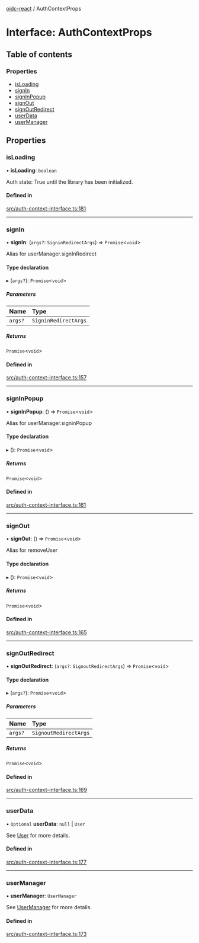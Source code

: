 [oidc-react](../README.md) / AuthContextProps

# Interface: AuthContextProps

## Table of contents

### Properties

- [isLoading](AuthContextProps.md#isloading)
- [signIn](AuthContextProps.md#signin)
- [signInPopup](AuthContextProps.md#signinpopup)
- [signOut](AuthContextProps.md#signout)
- [signOutRedirect](AuthContextProps.md#signoutredirect)
- [userData](AuthContextProps.md#userdata)
- [userManager](AuthContextProps.md#usermanager)

## Properties

### isLoading

• **isLoading**: `boolean`

Auth state: True until the library has been initialized.

#### Defined in

[src/auth-context-interface.ts:181](https://github.com/bjerkio/oidc-react/blob/main/src/auth-context-interface.ts#L181)

___

### signIn

• **signIn**: (`args?`: `SigninRedirectArgs`) => `Promise`\<`void`\>

Alias for userManager.signInRedirect

#### Type declaration

▸ (`args?`): `Promise`\<`void`\>

##### Parameters

| Name | Type |
| :------ | :------ |
| `args?` | `SigninRedirectArgs` |

##### Returns

`Promise`\<`void`\>

#### Defined in

[src/auth-context-interface.ts:157](https://github.com/bjerkio/oidc-react/blob/main/src/auth-context-interface.ts#L157)

___

### signInPopup

• **signInPopup**: () => `Promise`\<`void`\>

Alias for userManager.signinPopup

#### Type declaration

▸ (): `Promise`\<`void`\>

##### Returns

`Promise`\<`void`\>

#### Defined in

[src/auth-context-interface.ts:161](https://github.com/bjerkio/oidc-react/blob/main/src/auth-context-interface.ts#L161)

___

### signOut

• **signOut**: () => `Promise`\<`void`\>

Alias for removeUser

#### Type declaration

▸ (): `Promise`\<`void`\>

##### Returns

`Promise`\<`void`\>

#### Defined in

[src/auth-context-interface.ts:165](https://github.com/bjerkio/oidc-react/blob/main/src/auth-context-interface.ts#L165)

___

### signOutRedirect

• **signOutRedirect**: (`args?`: `SignoutRedirectArgs`) => `Promise`\<`void`\>

#### Type declaration

▸ (`args?`): `Promise`\<`void`\>

##### Parameters

| Name | Type |
| :------ | :------ |
| `args?` | `SignoutRedirectArgs` |

##### Returns

`Promise`\<`void`\>

#### Defined in

[src/auth-context-interface.ts:169](https://github.com/bjerkio/oidc-react/blob/main/src/auth-context-interface.ts#L169)

___

### userData

• `Optional` **userData**: ``null`` \| `User`

See [User](https://authts.github.io/oidc-client-ts/classes/User.html) for more details.

#### Defined in

[src/auth-context-interface.ts:177](https://github.com/bjerkio/oidc-react/blob/main/src/auth-context-interface.ts#L177)

___

### userManager

• **userManager**: `UserManager`

See [UserManager](https://authts.github.io/oidc-client-ts/classes/UserManager.html) for more details.

#### Defined in

[src/auth-context-interface.ts:173](https://github.com/bjerkio/oidc-react/blob/main/src/auth-context-interface.ts#L173)
